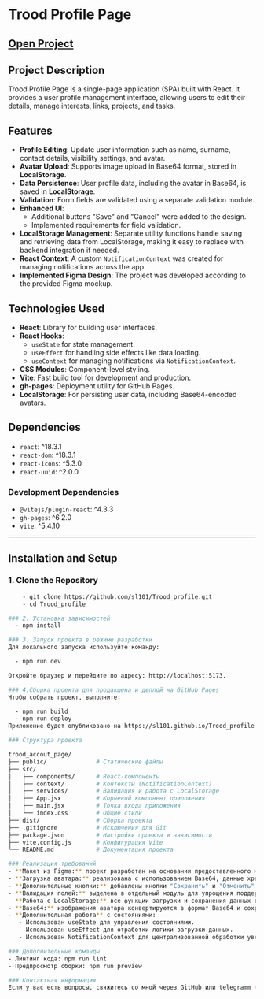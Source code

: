 # Trood Profile Page

## [Open Project](https://sl101.github.io/Trood_profile)

## Project Description
Trood Profile Page is a single-page application (SPA) built with React. It provides a user profile management interface, allowing users to edit their details, manage interests, links, projects, and tasks.

## Features
- **Profile Editing**: Update user information such as name, surname, contact details, visibility settings, and avatar.
- **Avatar Upload**: Supports image upload in Base64 format, stored in **LocalStorage**.
- **Data Persistence**: User profile data, including the avatar in Base64, is saved in **LocalStorage**.
- **Validation**: Form fields are validated using a separate validation module.
- **Enhanced UI**: 
  - Additional buttons "Save" and "Cancel" were added to the design.
  - Implemented requirements for field validation.
- **LocalStorage Management**: Separate utility functions handle saving and retrieving data from LocalStorage, making it easy to replace with backend integration if needed.
- **React Context**: A custom `NotificationContext` was created for managing notifications across the app.
- **Implemented Figma Design**: The project was developed according to the provided Figma mockup.

## Technologies Used
- **React**: Library for building user interfaces.
- **React Hooks**:
  - `useState` for state management.
  - `useEffect` for handling side effects like data loading.
  - `useContext` for managing notifications via `NotificationContext`.
- **CSS Modules**: Component-level styling.
- **Vite**: Fast build tool for development and production.
- **gh-pages**: Deployment utility for GitHub Pages.
- **LocalStorage**: For persisting user data, including Base64-encoded avatars.

## Dependencies
- `react`: ^18.3.1
- `react-dom`: ^18.3.1
- `react-icons`: ^5.3.0
- `react-uuid`: ^2.0.0

### Development Dependencies
- `@vitejs/plugin-react`: ^4.3.3
- `gh-pages`: ^6.2.0
- `vite`: ^5.4.10

---

## Installation and Setup

### 1. Clone the Repository
```bash
	- git clone https://github.com/sl101/Trood_profile.git
	- cd Trood_profile

### 2. Установка зависимостей
  - npm install

### 3. Запуск проекта в режиме разработки
Для локального запуска используйте команду:

  - npm run dev

Откройте браузер и перейдите по адресу: http://localhost:5173.

### 4.Сборка проекта для продакшена и деплой на GitHub Pages
Чтобы собрать проект, выполните:

  - npm run build
  - npm run deploy
Приложение будет опубликовано на https://sl101.github.io/Trood_profile

### Структура проекта

trood_accout_page/
├── public/              # Статические файлы
├── src/
│   ├── components/      # React-компоненты
│   ├── context/         # Контексты (NotificationContext)
│   ├── services/        # Валидация и работа с LocalStorage
│   ├── App.jsx          # Корневой компонент приложения
│   ├── main.jsx         # Точка входа приложения
│   └── index.css        # Общие стили
├── dist/                # Сборка проекта
├── .gitignore           # Исключения для Git
├── package.json         # Настройки проекта и зависимости
├── vite.config.js       # Конфигурация Vite
└── README.md            # Документация проекта

### Реализация требований
- **Макет из Figma:** проект разработан на основании предоставленного макета.
- **Загрузка аватара:** реализована с использованием Base64, данные хранятся в LocalStorage.
- **Дополнительные кнопки:** добавлены кнопки "Сохранить" и "Отменить" для удобства пользователя.
- **Валидация полей:** выделена в отдельный модуль для упрощения поддержки.
- **Работа с LocalStorage:** все функции загрузки и сохранения данных выделены в отдельный файл, что позволяет в дальнейшем заменить LocalStorage на взаимодействие с бэкендом.
- **Base64:** изображения аватара конвертируются в формат Base64 и сохраняются вместе с другими данными пользователя.
- **Дополнительная работа** с состояниями:
   - Использован useState для управления состояниями.
   - Использован useEffect для отработки логики загрузки данных.
   - Использован NotificationContext для централизованной обработки уведомлений.

### Дополнительные команды
- Линтинг кода: npm run lint
- Предпросмотр сборки: npm run preview 

### Контактная информация
Если у вас есть вопросы, свяжитесь со мной через GitHub или telegramm (https://t.me/Viacheslav_Zhevaha) 



